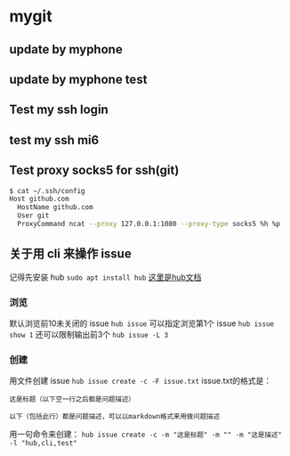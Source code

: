 # mygit
## update by myphone
## update by myphone test
## Test my ssh login
## test my ssh mi6
## Test proxy socks5 for ssh(git)
 ```bash
$ cat ~/.ssh/config
Host github.com
   HostName github.com
   User git
   ProxyCommand ncat --proxy 127.0.0.1:1080 --proxy-type socks5 %h %p
```


## 关于用 cli 来操作 issue
 记得先安装 hub
 `sudo apt install hub`
[这里是hub文档](https://hub.github.com/hub.1.html)

### 浏览
 默认浏览前10未关闭的 issue
 `hub issue`
 可以指定浏览第1个 issue
 `hub issue show 1`
 还可以限制输出前3个
 `hub issue -L 3`

### 创建
 用文件创建 issue
 `hub issue create -c -F issue.txt`
 issue.txt的格式是：

 ```
 这是标题（以下空一行之后都是问题描述）

 以下（包括此行）都是问题描述，可以以markdown格式来用做问题描述
 ```

 用一句命令来创建：
 `hub issue create -c -m "这是标题" -m "" -m "这是描述" -l "hub,cli,test"`
